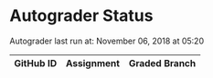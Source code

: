 # Autograder Status
Autograder last run at: November 06, 2018 at 05:20

| GitHub ID | Assignment | Graded Branch |
|-----------|------------|---------------|
